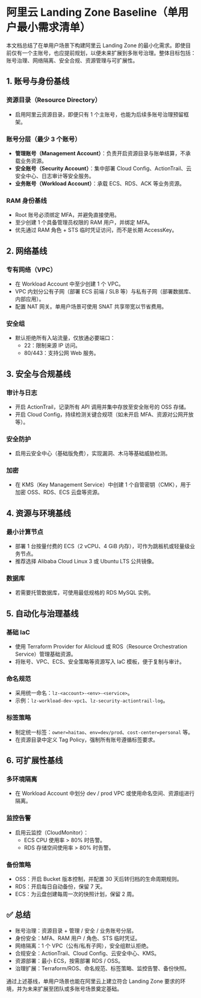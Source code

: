 # 阿里云 Landing Zone Baseline（单用户最小需求清单）

本文档总结了在单用户场景下构建阿里云 Landing Zone 的最小化需求。即使目前仅有一个主账号，也应提前规划，以便未来扩展到多账号治理。整体目标包括：账号治理、网络隔离、安全合规、资源管理与可扩展性。

## 1. 账号与身份基线

### 资源目录（Resource Directory）

- 启用阿里云资源目录，即便只有 1 个主账号，也能为后续多账号治理预留框架。

### 账号分层（最少 3 个账号）

- **管理账号（Management Account）**：负责开启资源目录与账单结算，不承载业务资源。
- **安全账号（Security Account）**：集中部署 Cloud Config、ActionTrail、云安全中心、日志审计等安全服务。
- **业务账号（Workload Account）**：承载 ECS、RDS、ACK 等业务资源。

### RAM 身份基线

- Root 账号必须绑定 MFA，并避免直接使用。
- 至少创建 1 个具备管理员权限的 RAM 用户，并绑定 MFA。
- 优先通过 RAM 角色 + STS 临时凭证访问，而不是长期 AccessKey。

## 2. 网络基线

### 专有网络（VPC）

- 在 Workload Account 中至少创建 1 个 VPC。
- VPC 内划分公有子网（部署 ECS 前端 / SLB 等）与私有子网（部署数据库、内部应用）。
- 配置 NAT 网关。单用户场景可使用 SNAT 共享带宽以节省费用。

### 安全组

- 默认拒绝所有入站流量，仅放通必要端口：
  - 22：限制来源 IP 访问。
  - 80/443：支持公网 Web 服务。

## 3. 安全与合规基线

### 审计与日志

- 开启 ActionTrail，记录所有 API 调用并集中存放至安全账号的 OSS 存储。
- 开启 Cloud Config，持续检测关键合规项（如未开启 MFA、资源对公网开放等）。

### 安全防护

- 启用云安全中心（基础版免费），实现漏洞、木马等基础威胁检测。

### 加密

- 在 KMS（Key Management Service）中创建 1 个自管密钥（CMK），用于加密 OSS、RDS、ECS 云盘等资源。

## 4. 资源与环境基线

### 最小计算节点

- 部署 1 台按量付费的 ECS（2 vCPU、4 GiB 内存），可作为跳板机或轻量级业务节点。
- 推荐选择 Alibaba Cloud Linux 3 或 Ubuntu LTS 公共镜像。

### 数据库

- 若需要托管数据库，可使用最低规格的 RDS MySQL 实例。

## 5. 自动化与治理基线

### 基础 IaC

- 使用 Terraform Provider for Alicloud 或 ROS（Resource Orchestration Service）管理基础资源。
- 将账号、VPC、ECS、安全策略等资源写入 IaC 模板，便于复制与审计。

### 命名规范

- 采用统一命名：`lz-<account>-<env>-<service>`。
- 示例：`lz-workload-dev-vpc1`、`lz-security-actiontrail-log`。

### 标签策略

- 制定统一标签：`owner=haitao`、`env=dev/prod`、`cost-center=personal` 等。
- 在资源目录中定义 Tag Policy，强制所有账号遵循标签要求。

## 6. 可扩展性基线

### 多环境隔离

- 在 Workload Account 中划分 dev / prod VPC 或使用命名空间、资源组进行隔离。

### 监控告警

- 启用云监控（CloudMonitor）：
  - ECS CPU 使用率 > 80% 时告警。
  - RDS 存储空间使用率 > 80% 时告警。

### 备份策略

- OSS：开启 Bucket 版本控制，并配置 30 天后转归档的生命周期规则。
- RDS：开启每日自动备份，保留 7 天。
- ECS：为云盘创建每周一次的快照计划，保留 2 周。

## ✅ 总结

- 账号治理：资源目录 + 管理 / 安全 / 业务账号分层。
- 身份安全：MFA、RAM 用户 / 角色、STS 临时凭证。
- 网络隔离：1 个 VPC（公有/私有子网），安全组默认拒绝。
- 合规安全：ActionTrail、Cloud Config、云安全中心、KMS。
- 资源部署：最小 ECS，按需部署 RDS / OSS。
- 治理扩展：Terraform/ROS、命名规范、标签策略、监控告警、备份快照。

通过上述基线，单用户场景也能在阿里云上建立符合 Landing Zone 要求的环境，并为未来扩展至团队或多账号场景奠定基础。
